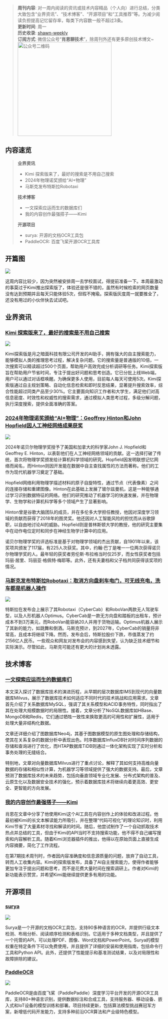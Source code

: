 > **周刊内容**: 对一周内阅读的资讯或技术内容精品（个人向）进行总结，分类大致包含“业界资讯”、“技术博客”、“开源项目”和“工具推荐”等。为减少阅读负担提高记忆留存率，每类下内容数一般不超过3条。<br>
> **更新时间**: 周一<br>
> **历史收录**: [shawn-weekly](https://github.com/Xiaoxie1994/shawn-weekly) <br>
> **订阅方式**: 微信公众号“**肖恩聊技术**”，除周刊外还有更多原创技术博文~<br>
> <img src="https://cdn.jsdelivr.net/gh/Xiaoxie1994/images/images/20241103221454.png" alt="公众号二维码" width="300">

## 内容速览
> **业界资讯**
> - Kimi 探索版来了，最好的搜索是不用自己搜索
> - 2024年物理诺奖颁给“AI+物理”
> - 马斯克发布特斯拉Robotaxi
>
> **技术博客**
> - 一文探索应运而生的数据库们
> - 我的内容创作最强搭子——Kimi
>
> **开源项目**
> - surya: 开源的文档OCR工具包
> - PaddleOCR: 百度飞桨开源OCR工具库

## 开篇图
![](https://cdn.jsdelivr.net/gh/Xiaoxie1994/images/images/202411262344743.jpg)

这周内容比较少，因为突然被安排周一去学校面试，得提前准备一下。本周最激动的事莫过于Kimi推出探索版了，体验还是很不错的，虽然有时候检索的网页数量没有达到预期并且每天只能体验5次，但瑕不掩瑜。探索版灰度周一就要推全了，还没有用过的小伙伴快去试试吧。

## 业界资讯
### [Kimi 探索版来了，最好的搜索是不用自己搜索](https://mp.weixin.qq.com/s/cRXe0HFO5BX0AzziaqoiKg)

![](https://cdn.jsdelivr.net/gh/Xiaoxie1994/images/images/202411262344746.png)

Kimi探索版是月之暗面科技有限公司开发的AI助手，拥有强大的自主搜索能力，能够模拟人类的推理思考过程，解决复杂问题。它的搜索量是普通版的10倍，一次搜索可以精读超过500个页面，帮助用户高效完成分析调研等任务。Kimi探索版旨在帮助用户节省时间，专注于提出好问题和思考创造。它已分批上线Web端，用户可以通过对话框唤醒。为确保更多人使用，目前每人每天可使用5次。Kimi探索版通过自主规划策略、自动化信息检索和即时反思结果，显著提升搜索效率，综合性能超过同类产品至少30%。它主要面向知识工作者和大学生，满足他们对高信息密度、时效性和权威性的搜索需求，通过模拟人类思考过程，多级分解问题，执行深度搜索，提供全面准确的答案。

### [2024年物理诺奖颁给“AI+物理”：Geoffrey Hinton和John Hopfield因人工神经网络成果获奖](https://www.mittrchina.com/news/detail/13858)

![](https://cdn.jsdelivr.net/gh/Xiaoxie1994/images/images/202411262344747.png)

2024年诺贝尔物理学奖授予了美国和加拿大的科学家John J. Hopfield和Geoffrey E. Hinton，以表彰他们在人工神经网络领域的贡献。这一选择打破了传统，首次将物理学奖颁发给计算机科学领域的研究。Hopfield因发明联想记忆网络而闻名，而Hinton则因开发能在数据中自主查找属性的方法而著称。他们的工作为现代机器学习奠定了基础。

Hopfield网络利用物理学描述材料的原子自旋特性，通过节点（代表像素）之间的连接存储和重建图像。Hinton在此基础上发展了玻尔兹曼机，这是一种能够通过学习识别数据特征的网络。他们的研究推动了机器学习的快速发展，并在物理学、生物学和计算机科学等多个领域产生了显著影响。

Hinton曾是谷歌大脑团队的成员，并在多伦多大学担任教授，他因对深度学习领域的贡献而获得了2018年的图灵奖。他还因对人工智能风险的担忧而从谷歌辞职，以自由地讨论AI的威胁。Hopfield则是普林斯顿大学的教授，他的研究主要集中在动作电位定时和同步在神经生物学计算中的应用。

诺贝尔物理学奖的评选标准是基于对物理学领域的杰出贡献，自1901年以来，该奖项共颁发了117届，有225人次获奖。其中，约翰·巴丁是唯一一位两次获得诺贝尔物理学奖的人。最年轻的获奖者劳伦斯·布拉格当时仅25岁，而女性获奖者包括玛丽·居里、玛丽亚·格佩特·梅耶等。此外，还有夫妻档和父子档共同获得该奖项的情况。

### [马斯克发布特斯拉Robotaxi：取消方向盘刹车电门，可无线充电，洗车都是机器人操作](https://www.qbitai.com/2024/10/199411.html)

![](https://cdn.jsdelivr.net/gh/Xiaoxie1994/images/images/202411262344748.png)

特斯拉在发布会上展示了其Robotaxi（CyberCab）和RoboVan两款无人驾驶车型，以及人形机器人Optimus。CyberCab是一款无方向盘和踏板的出租车，预计成本不到3万美元，而RoboVan能容纳20人并用于货物运输。Optimus机器人展示了其新的能力，如跳舞和倒酒。马斯克预计，到2027年，CyberCab的销量将非常高，且成本将继续下降。然而，发布会后，特斯拉股价下跌，市值蒸发了约2156亿人民币。一些观众和网友对发布会的内容感到失望，认为缺乏技术细节和实际演示。尽管如此，马斯克可能还有更大的计划尚未透露。

## 技术博客
### [一文探索应运而生的数据库们](https://mp.weixin.qq.com/s/6nOwTieyW9SXvi2tqLtizw)

本文深入探讨了数据库技术的演进历程，从早期的层次数据库IMS到现代的向量数据库Milvus，展示了数据库技术如何适应不同时代的技术挑战和应用需求。文章首先介绍了关系数据库MySQL，强调了其关系模型和ACID事务特性，同时指出了其在处理大规模数据时的局限性。接着，文章分析了NoSQL数据库如HBase、MongoDB和Redis，它们通过牺牲一致性来换取更高的可用性和扩展性，适用于处理大量非结构化数据。

文章还详细介绍了图数据库Neo4j，其基于图数据模型的原生图处理和存储结构，使其在关系复杂的数据分析中表现出色。时序数据库InfluxDB针对时间序列数据的存储和查询进行了优化，而HTAP数据库TiDB则通过一体化架构实现了实时分析和事务处理的无缝结合。

特别地，文章对向量数据库Milvus进行了重点讨论，解释了其如何支持高维向量数据的存储和相似性计算，为机器学习等领域提供了强大的数据支持。最后，文章预测了数据库技术的未来趋势，包括向垂直领域专业化发展、分布式架构的普及、云原生化以及数据安全技术的强化，预示着数据库技术将继续向着更高效、更安全、更智能的方向发展。

### [我的内容创作最强搭子——Kimi](https://mp.weixin.qq.com/s/HDUjesD7Qs5o9qm3bPs_ZA)

肖恩在文章中分享了他使用Kimi这个AI工具在内容创作上的体验和改进过程。他最初被Kimi的长文本解读能力所吸引，并在整理“代码可视化”的理论知识时，利用Kimi节省了大量素材寻找和解读的时间。随后，他尝试制作了一个自动抓取技术热点并总结的工具，但由于Kimi的API当时不支持搜索功能，他不得不自己编写搜索和内容解析工具。随着Kimi浏览器插件的推出，他得以在原始页面上直接生成内容摘要，简化了工作流程。

在第7期技术周刊时，作者因内容准确度和信息源质量的问题，放弃了自动工具，转而人工收集内容。Kimi的探索版发布，具备了AI自主搜索能力，使得作者能够更加专注于提出问题和思考，而不是花费大量时间在搜索调研上。作者对Kimi的新功能表示赞赏，并希望Kimi能继续提供更多有用的功能。
 
## 开源项目 
### [surya](https://github.com/VikParuchuri/surya)

![](https://cdn.jsdelivr.net/gh/Xiaoxie1994/images/images/202411262344749.png)

Surya是一个开源的文档OCR工具包，支持90多种语言的OCR，并提供行级文本检测、布局分析、阅读顺序检测和表格识别。它适用于多种文档类型，并且提供了一个托管的API，可以处理PDF、图像、Word文档和PowerPoint。Surya的模型权重在特定条件下可以免费使用，并且提供了详细的安装和使用指南，包括命令行工具和Python API。此外，还提供了性能提示和基准测试结果，以及对局限性和故障排除的建议。

### [PaddleOCR](https://github.com/PaddlePaddle/PaddleOCR)

![](https://cdn.jsdelivr.net/gh/Xiaoxie1994/images/images/202411262344750.gif)

PaddleOCR是由百度飞桨（PaddlePaddle）深度学习平台开发的开源OCR工具库，支持80+种语言识别，提供数据标注和合成工具，支持服务器、移动设备、嵌入式和IoT设备的模型训练和部署。项目持续更新，包括算法模型挑战赛冠军方案，新增低代码开发能力，支持多种前沿OCR算法和产业级特色模型。